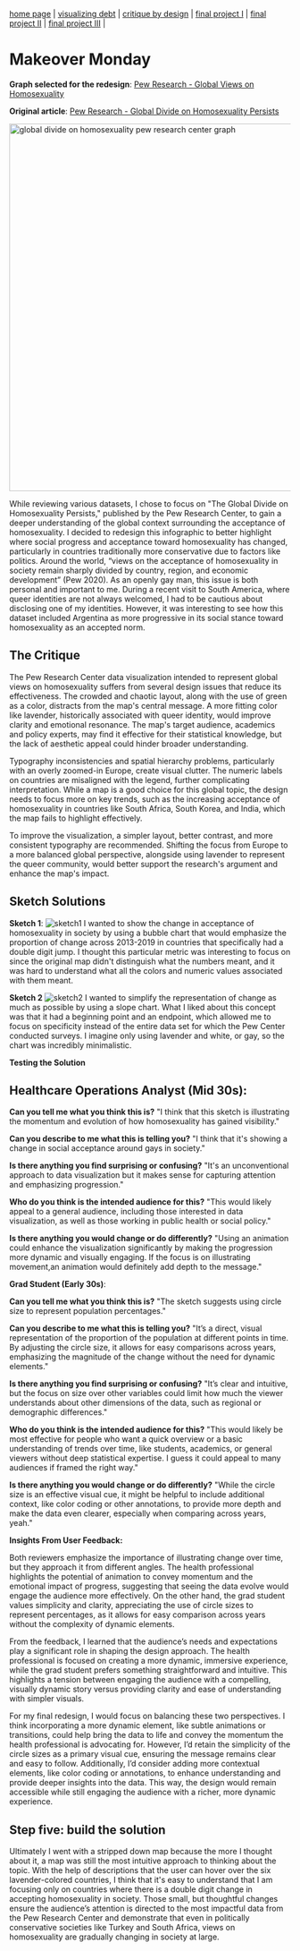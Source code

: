 [home page](https://Angeleknows.github.io/Fountainhead) | [visualizing debt](visualizing-government-debt) | [critique by design](critique-by-design) | [final project I](final-project-part-one) | [final project II](final-project-part-two) | [final project III](final-project-part-three) |

# Makeover Monday

**Graph selected for the redesign**: [Pew Research - Global Views on Homosexuality](https://www.pewresearch.org/global/2020/06/25/global-divide-on-homosexuality-persists/pg_2020-06-25_global-views-homosexuality_0-01-png/)

**Original article**: [Pew Research - Global Divide on Homosexuality Persists](https://www.pewresearch.org/global/2020/06/25/global-divide-on-homosexuality-persists/)

<img width="657" alt="global divide on homosexuality pew research center graph" src="https://github.com/user-attachments/assets/928beccc-4077-4a90-bd6c-2fd0f81346f8">

While reviewing various datasets, I chose to focus on "The Global Divide on Homosexuality Persists," published by the Pew Research Center, to gain a deeper understanding of the global context surrounding the acceptance of homosexuality. I decided to redesign this infographic to better highlight where social progress and acceptance toward homosexuality has changed, particularly in countries traditionally more conservative due to factors like politics. Around the world, “views on the acceptance of homosexuality in society remain sharply divided by country, region, and economic development” (Pew 2020). As an openly gay man, this issue is both personal and important to me. During a recent visit to South America, where queer identities are not always welcomed, I had to be cautious about disclosing one of my identities. However, it was interesting to see how this dataset included Argentina as more progressive in its social stance toward homosexuality as an accepted norm.

## The Critique

The Pew Research Center data visualization intended to represent global views on homosexuality suffers from several design issues that reduce its effectiveness. The crowded and chaotic layout, along with the use of green as a color, distracts from the map's central message. A more fitting color like lavender, historically associated with queer identity, would improve clarity and emotional resonance. The map's target audience, academics and policy experts, may find it effective for their statistical knowledge, but the lack of aesthetic appeal could hinder broader understanding.

Typography inconsistencies and spatial hierarchy problems, particularly with an overly zoomed-in Europe, create visual clutter. The numeric labels on countries are misaligned with the legend, further complicating interpretation. While a map is a good choice for this global topic, the design needs to focus more on key trends, such as the increasing acceptance of homosexuality in countries like South Africa, South Korea, and India, which the map fails to highlight effectively.

To improve the visualization, a simpler layout, better contrast, and more consistent typography are recommended. Shifting the focus from Europe to a more balanced global perspective, alongside using lavender to represent the queer community, would better support the research's argument and enhance the map's impact.

## Sketch Solutions

**Sketch 1**: ![sketch1](https://github.com/user-attachments/assets/bb680156-9252-47c9-bfc5-db57e1e66729)
I wanted to show the change in acceptance of homosexuality in society by using a bubble chart that would emphasize the proportion of change across 2013-2019 in countries that specifically had a double digit jump. I thought this particular metric was interesting to focus on since the original map didn't distinguish what the numbers meant, and it was hard to understand what all the colors and numeric values associated with them meant. 

**Sketch 2** ![sketch2](https://github.com/user-attachments/assets/5af8e1f1-3848-4e7f-996a-2332b0b25c90)
I wanted to simplify the representation of change as much as possible by using a slope chart. What I liked about this concept was that it had a beginning point and an endpoint, which allowed me to focus on specificity instead of the entire data set for which the Pew Center conducted surveys.  I imagine only using lavender and white, or gay, so the chart was incredibly minimalistic. 

**Testing the Solution**

## Healthcare Operations Analyst (Mid 30s):

**Can you tell me what you think this is?** "I think that this sketch is illustrating the momentum and evolution of how homosexuality has gained visibility."

**Can you describe to me what this is telling you?** "I think that it's showing a change in social acceptance around gays in society."

**Is there anything you find surprising or confusing?** "It's an unconventional approach to data visualization but it makes sense for capturing attention and emphasizing progression."

**Who do you think is the intended audience for this?** "This would likely appeal to a general audience, including those interested in data visualization, as well as those working in public health or social policy."

**Is there anything you would change or do differently?** "Using an animation could enhance the visualization significantly by making the progression more dynamic and visually engaging. If the focus is on illustrating movement,an animation would definitely add depth to the message."

**Grad Student (Early 30s)**:

**Can you tell me what you think this is?** "The sketch suggests using circle size to represent population percentages."

**Can you describe to me what this is telling you?** "It’s a direct, visual representation of the proportion of the population at different points in time. By adjusting the circle size, it allows for easy comparisons across years, emphasizing the magnitude of the change without the need for dynamic elements."

**Is there anything you find surprising or confusing?** "It’s clear and intuitive, but the focus on size over other variables could limit how much the viewer understands about other dimensions of the data, such as regional or demographic differences."

**Who do you think is the intended audience for this?** "This would likely be most effective for people who want a quick overview or a basic understanding of trends over time, like students, academics, or general viewers without deep statistical expertise. I guess it could appeal to many audiences if framed the right way."

**Is there anything you would change or do differently?** "While the circle size is an effective visual cue, it might be helpful to include additional context, like color coding or other annotations, to provide more depth and make the data even clearer, especially when comparing across years, yeah."

**Insights From User Feedback:**

Both reviewers emphasize the importance of illustrating change over time, but they approach it from different angles. The health professional highlights the potential of animation to convey momentum and the emotional impact of progress, suggesting that seeing the data evolve would engage the audience more effectively. On the other hand, the grad student values simplicity and clarity, appreciating the use of circle sizes to represent percentages, as it allows for easy comparison across years without the complexity of dynamic elements.

From the feedback, I learned that the audience’s needs and expectations play a significant role in shaping the design approach. The health professional is focused on creating a more dynamic, immersive experience, while the grad student prefers something straightforward and intuitive. This highlights a tension between engaging the audience with a compelling, visually dynamic story versus providing clarity and ease of understanding with simpler visuals.

For my final redesign, I would focus on balancing these two perspectives. I think incorporating a more dynamic element, like subtle animations or transitions, could help bring the data to life and convey the momentum the health professional is advocating for. However, I’d retain the simplicity of the circle sizes as a primary visual cue, ensuring the message remains clear and easy to follow. Additionally, I’d consider adding more contextual elements, like color coding or annotations, to enhance understanding and provide deeper insights into the data. This way, the design would remain accessible while still engaging the audience with a richer, more dynamic experience.

## Step five: build the solution



Ultimately I went with a stripped down map because the more I thought about it, a map was still the most intuitive approach to thinking about the topic. With the help  of descriptions that the user can hover over the six lavender-colored countries, I think that it's easy to understand that I am focusing only on countries where there is a double digit change in accepting homosexuality in society. Those small, but thoughtful changes ensure the audience’s attention is directed to the most impactful data from the Pew Research Center and demonstrate that even in politically conservative societies like Turkey and South Africa, views on homosexuality are gradually changing in society at large. 

